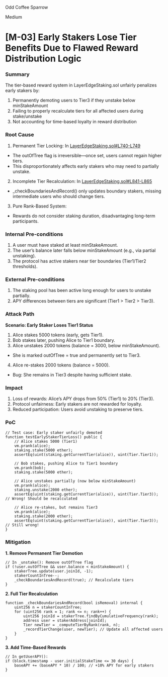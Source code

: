 Odd Coffee Sparrow

Medium

# [M-03] Early Stakers Lose Tier Benefits Due to Flawed Reward Distribution Logic

### Summary

The tier-based reward system in LayerEdgeStaking.sol unfairly penalizes early stakers by:
1. Permanently demoting users to Tier3 if they unstake below minStakeAmount
2. Failing to properly recalculate tiers for all affected users during stake/unstake
3. Not accounting for time-based loyalty in reward distribution

### Root Cause

1. Permanent Tier Locking:
In [LayerEdgeStaking.sol#L740-L749](https://github.com/sherlock-audit/2025-05-layeredge/blob/main/edgen-staking/src/stake/LayerEdgeStaking.sol#L740-L749)
- The outOfTree flag is irreversible—once set, users cannot regain higher tiers.
- This disproportionately affects early stakers who may need to partially unstake.

2. Incomplete Tier Recalculation:
In [LayerEdgeStaking.sol#L841-L865](https://github.com/sherlock-audit/2025-05-layeredge/blob/main/edgen-staking/src/stake/LayerEdgeStaking.sol#L841-L865)
- _checkBoundariesAndRecord() only updates boundary stakers, missing intermediate users who should change tiers.

3. Pure Rank-Based System:
- Rewards do not consider staking duration, disadvantaging long-term participants.

### Internal Pre-conditions

1. A user must have staked at least minStakeAmount.
2. The user’s balance later falls below minStakeAmount (e.g., via partial unstaking).
3. The protocol has active stakers near tier boundaries (Tier1/Tier2 thresholds).

### External Pre-conditions

1. The staking pool has been active long enough for users to unstake partially.
2. APY differences between tiers are significant (Tier1 > Tier2 > Tier3).

### Attack Path

**Scenario: Early Staker Loses Tier1 Status**
1. Alice stakes 5000 tokens (early, gets Tier1).
2. Bob stakes later, pushing Alice to Tier1 boundary.
3. Alice unstakes 2000 tokens (balance = 3000, below minStakeAmount).
- She is marked outOfTree = true and permanently set to Tier3.
4. Alice re-stakes 2000 tokens (balance = 5000).
- Bug: She remains in Tier3 despite having sufficient stake.

### Impact

1. Loss of rewards: Alice’s APY drops from 50% (Tier1) to 20% (Tier3).
2. Protocol unfairness: Early stakers are not rewarded for loyalty.
3. Reduced participation: Users avoid unstaking to preserve tiers.

### PoC

```solidity
// Test case: Early staker unfairly demoted
function testEarlyStakerTierLoss() public {
    // Alice stakes 5000 (Tier1)
    vm.prank(alice);
    staking.stake(5000 ether);
    assertEq(uint(staking.getCurrentTier(alice)), uint(Tier.Tier1));

    // Bob stakes, pushing Alice to Tier1 boundary
    vm.prank(bob);
    staking.stake(5000 ether);

    // Alice unstakes partially (now below minStakeAmount)
    vm.prank(alice);
    staking.unstake(2000 ether);
    assertEq(uint(staking.getCurrentTier(alice)), uint(Tier.Tier3)); // Wrong! Should be recalculated

    // Alice re-stakes, but remains Tier3
    vm.prank(alice);
    staking.stake(2000 ether);
    assertEq(uint(staking.getCurrentTier(alice)), uint(Tier.Tier3)); // Still wrong!
}
```

### Mitigation

**1. Remove Permanent Tier Demotion**
```solidity
// In _unstake(): Remove outOfTree flag
if (!user.outOfTree && user.balance < minStakeAmount) {
    stakerTree.update(user.joinId, -1);
    stakerCountInTree--;
    _checkBoundariesAndRecord(true); // Recalculate tiers
}
```
**2. Full Tier Recalculation**
```solidity
function _checkBoundariesAndRecord(bool isRemoval) internal {
    uint256 n = stakerCountInTree;
    for (uint256 rank = 1; rank <= n; rank++) {
        uint256 joinId = stakerTree.findByCumulativeFrequency(rank);
        address user = stakerAddress[joinId];
        Tier newTier = _computeTierByRank(rank, n);
        _recordTierChange(user, newTier); // Update all affected users
    }
}
```
**3. Add Time-Based Rewards**
```solidity
// In getUserAPY():
if (block.timestamp - user.initialStakeTime <= 30 days) {
    baseAPY += (baseAPY * 10) / 100; // +10% APY for early stakers
}
```